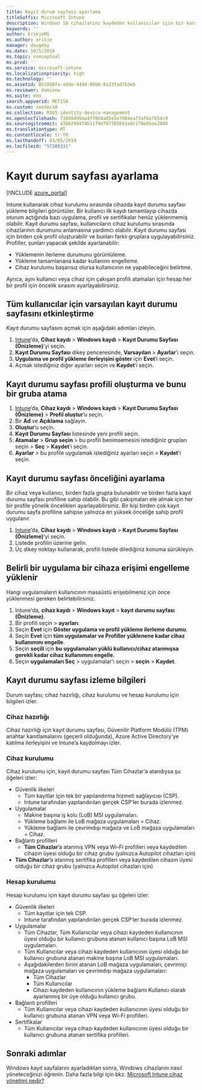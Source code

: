 ```yaml
---
title: Kayıt durum sayfası ayarlama
titleSuffix: Microsoft Intune
description: Windows 10 cihazlarını kaydeden kullanıcılar için bir karşılama sayfası ayarlayın.
keywords: ''
author: ErikjeMS
ms.author: erikje
manager: dougeby
ms.date: 10/5/2018
ms.topic: conceptual
ms.prod: ''
ms.service: microsoft-intune
ms.localizationpriority: high
ms.technology: ''
ms.assetid: 8518d8fa-a0de-449d-89b6-8a33fad7b3eb
ms.reviewer: damionw
ms.suite: ems
search.appverid: MET150
ms.custom: seodec18
ms.collection: M365-identity-device-management
ms.openlocfilehash: 73808499aa4f70b4a05e5e7984eaf3af6e7654c9
ms.sourcegitcommit: 430b290474b11f9df87785b01edc178e6bae2049
ms.translationtype: MT
ms.contentlocale: tr-TR
ms.lasthandoff: 03/05/2019
ms.locfileid: "57389331"
---
```

# <a name="set-up-an-enrollment-status-page"></a>Kayıt durum sayfası ayarlama
 
[!INCLUDE [azure_portal](./includes/azure_portal.md)]
 
Intune kullanarak cihaz kurulumu sırasında cihazda kayıt durumu sayfası yükleme bilgileri görüntüler. Bir kullanıcı ilk kaydı tamamlayıp cihazda oturum açtığında bazı uygulama, profil ve sertifikalar henüz yüklenmemiş olabilir. Kayıt durumu sayfası, kullanıcıların cihaz kurulumu sırasında cihazlarının durumunu anlamasına yardımcı olabilir. Kayıt durumu sayfası için birden çok profil oluşturabilir ve bunları farklı gruplara uygulayabilirsiniz. Profiller, şunları yapacak şekilde ayarlanabilir:
- Yüklemenin ilerleme durumunu görüntüleme.
- Yükleme tamamlanana kadar kullanımı engelleme.
- Cihaz kurulumu başarısız olursa kullanıcının ne yapabileceğini belirtme.

Ayrıca, aynı kullanıcı veya cihaz için çakışan profili atamaları için hesap her bir profil için öncelik sırasını ayarlayabilirsiniz.

 
## <a name="turn-on-default-enrollment-status-page-for-all-users"></a>Tüm kullanıcılar için varsayılan kayıt durumu sayfasını etkinleştirme

Kayıt durumu sayfasını açmak için aşağıdaki adımları izleyin.
 
1. [Intune](https://aka.ms/intuneportal)’da, **Cihaz kaydı** > **Windows kaydı** > **Kayıt Durumu Sayfası (Önizleme)**’yi seçin.
2. **Kayıt Durumu Sayfası** dikey penceresinde, **Varsayılan** > **Ayarlar**’ı seçin.
3. **Uygulama ve profil yükleme ilerleyişini göster** için **Evet**’i seçin.
4. Açmak istediğiniz diğer ayarları seçin ve **Kaydet**’i seçin.

## <a name="create-enrollment-status-page-profile-and-assign-to-a-group"></a>Kayıt durumu sayfası profili oluşturma ve bunu bir gruba atama

1. [Intune](https://aka.ms/intuneportal)’da, **Cihaz kaydı** > **Windows kaydı** > **Kayıt Durumu Sayfası (Önizleme)** > **Profil oluştur**’u seçin.
2. Bir **Ad** ve **Açıklama** sağlayın.
3. **Oluştur**’u seçin.
4. **Kayıt Durumu Sayfası** listesinde yeni profili seçin.
5. **Atamalar** > **Grup seçin** > bu profili benimsemesini istediğiniz grupları seçin > **Seç** > **Kaydet**’i seçin.
6. **Ayarlar** > bu profile uygulamak istediğiniz ayarları seçin > **Kaydet**’i seçin.

## <a name="set-the-enrollment-status-page-priority"></a>Kayıt durumu sayfası önceliğini ayarlama

Bir cihaz veya kullanıcı, birden fazla grupta bulunabilir ve birden fazla kayıt durumu sayfası profiline sahip olabilir. Bu gibi çakışmaları ele almak için her bir profile yönelik öncelikleri ayarlayabilirsiniz. Bir kişi birden çok kayıt durumu sayfa profiline sahipse yalnızca en yüksek önceliğe sahip profil uygulanır.

1. [Intune](https://aka.ms/intuneportal)’da, **Cihaz kaydı** > **Windows kaydı** > **Kayıt Durumu Sayfası (Önizleme)**’yi seçin.
2. Listede profilin üzerine gelin.
3. Üç dikey noktayı kullanarak, profili listede dilediğiniz konuma sürükleyin.

## <a name="block-access-to-a-device-until-a-specific-application-is-installed"></a>Belirli bir uygulama bir cihaza erişimi engelleme yüklenir

Hangi uygulamaların kullanıcının masaüstü erişebilmeniz için önce yüklenmesi gereken belirtebilirsiniz.

1. Intune'da, **cihaz kaydı** > **Windows kayıt** > **kayıt durumu sayfası (Önizleme)**.
2. Bir profili seçin > **ayarları**.
3. Seçin **Evet** için **Göster uygulama ve profil yükleme ilerleme durumu**.
4. Seçin **Evet** için **tüm uygulamalar ve Profiller yüklenene kadar cihaz kullanımını engelle**.
5. Seçin **seçili** için **bu uygulamaları yüklü kullanıcı/cihaz atanmışsa gerekli kadar cihaz kullanımını engelle**.
 6. Seçin **uygulamaları Seç** > uygulamalar'ı seçin > **seçin** > **Kaydet**.

## <a name="enrollment-status-page-tracking-information"></a>Kayıt durumu sayfası izleme bilgileri

Durum sayfası; cihaz hazırlığı, cihaz kurulumu ve hesap kurulumu için bilgileri izler.

### <a name="device-preparation"></a>Cihaz hazırlığı

Cihaz hazırlığı için kayıt durumu sayfası, Güvenilir Platform Modülü (TPM) anahtar kanıtlamalarını (geçerli olduğunda), Azure Active Directory’ye katılma ilerleyişini ve Intune’a kaydolmayı izler.

### <a name="device-setup"></a>Cihaz kurulumu

Cihaz kurulumu için, kayıt durumu sayfası Tüm Cihazlar’a atandıysa şu öğeleri izler:
- Güvenlik ilkeleri
    - Tüm kayıtlar için tek bir yapılandırma hizmeti sağlayıcısı (CSP).
    - Intune tarafından yapılandırılan gerçek CSP’ler burada izlenmez.
- Uygulamalar
    - Makine başına iş kolu (LoB) MSI uygulamaları.
    - Yükleme bağlamı ile LoB mağaza uygulamaları = Cihaz.
    - Yükleme bağlamı ile çevrimdışı mağaza ve LoB mağaza uygulamaları = Cihaz.
- Bağlantı profilleri
    - **Tüm Cihazlar**’a atanmış VPN veya Wi-Fi profilleri veya kaydedilen cihazın üyesi olduğu bir cihaz grubu (yalnızca Autopilot cihazları için)
- **Tüm Cihazlar**’a atanmış sertifika profilleri veya kaydedilen cihazın üyesi olduğu bir cihaz grubu (yalnızca Autopilot cihazları için)

### <a name="account-setup"></a>Hesap kurulumu
Hesap kurulumu için kayıt durumu sayfası şu öğeleri izler:
- Güvenlik ilkeleri
    - Tüm kayıtlar için tek CSP.
    - Intune tarafından yapılandırılan gerçek CSP’ler burada izlenmez.
- Uygulamalar
    - Tüm Cihazlar, Tüm Kullanıcılar veya cihazı kaydeden kullanıcının üyesi olduğu bir kullanıcı grubuna atanan kullanıcı başına LoB MSI uygulamaları.
    - Tüm Kullanıcılar veya cihazı kaydeden kullanıcının üyesi olduğu bir kullanıcı grubuna atanan makine başına LoB MSI uygulamaları.
    - Aşağıdakilerden birini atanan LoB mağaza uygulamaları, çevrimiçi mağaza uygulamaları ve çevrimdışı mağaza uygulamaları:
        - Tüm Cihazlar
        - Tüm Kullanıcılar
        - Cihazı kaydeden kullanıcının yükleme bağlamı Kullanıcı olarak ayarlanmış bir üye olduğu kullanıcı grubu.
- Bağlantı profilleri
    - Tüm Kullanıcılar veya cihazı kaydeden kullanıcının üyesi olduğu bir kullanıcı grubuna atanan VPN veya Wi-Fi profilleri.
- Sertifikalar
    - Tüm Kullanıcılar veya cihazı kaydeden kullanıcının üyesi olduğu bir kullanıcı grubuna atanan sertifika profilleri.

## <a name="next-steps"></a>Sonraki adımlar
Windows kayıt sayfalarını ayarladıktan sonra, Windows cihazlarını nasıl yöneteceğinizi öğrenin. Daha fazla bilgi için bkz. [Microsoft Intune cihaz yönetimi nedir?](https://docs.microsoft.com/intune/device-management)
